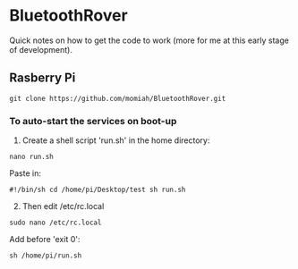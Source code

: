 # BluetoothRover

Quick notes on how to get the code to work (more for me at this early stage of development).

## Rasberry Pi

`git clone https://github.com/momiah/BluetoothRover.git`

### To auto-start the services on boot-up

1. Create a shell script 'run.sh' in the home directory:

`nano run.sh`

Paste in:

`#!/bin/sh
cd /home/pi/Desktop/test
sh run.sh`

2. Then edit /etc/rc.local

`sudo nano /etc/rc.local`

Add before 'exit 0':

`sh /home/pi/run.sh`

